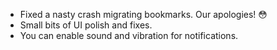- Fixed a nasty crash migrating bookmarks. Our apologies! 😳
- Small bits of UI polish and fixes.
- You can enable sound and vibration for notifications.
